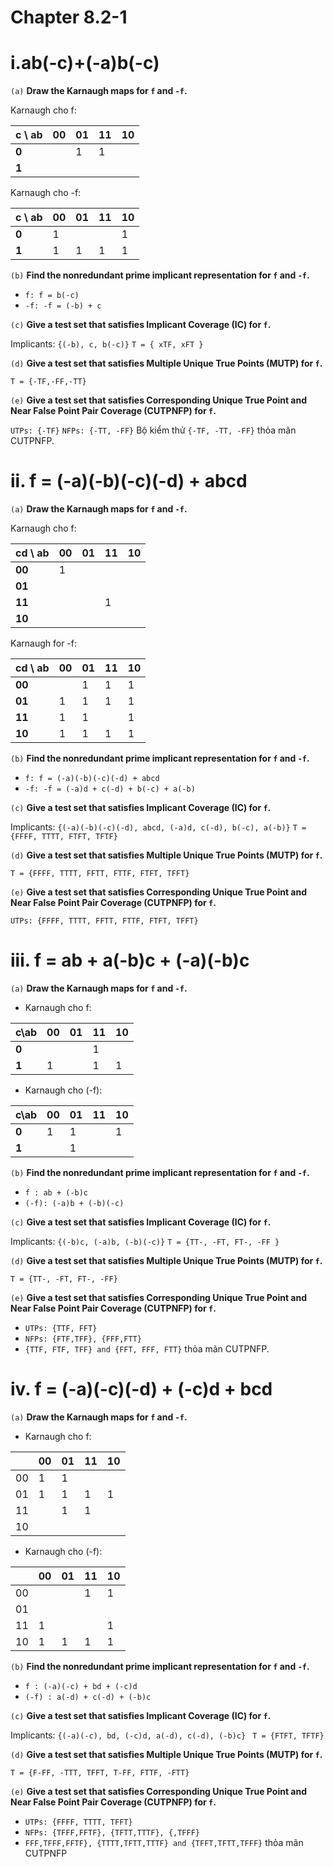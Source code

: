 # Chapter 8.2-1

<h1> i.ab(-c)+(-a)b(-c)</h1>

`(a)` **Draw the Karnaugh maps for `f` and `-f`.**

Karnaugh cho f:

| c \ ab | 00  | 01  | 11  | 10  |
| ------ | --- | --- | --- | --- |
| **0**  |     | 1   | 1   |     |
| **1**  |     |     |     |     |

Karnaugh cho -f:

| c \ ab | 00  | 01  | 11  | 10  |
| ------ | --- | --- | --- | --- |
| **0**  | 1   |     |     | 1   |
| **1**  | 1   | 1   | 1   | 1   |

`(b)` **Find the nonredundant prime implicant representation for `f` and `-f`.**

- `f: f = b(-c)`
- `-f: -f = (-b) + c`

`(c)` **Give a test set that satisfies Implicant Coverage (IC) for `f`.**

Implicants:
`{(-b), c, b(-c)}`
`T = { xTF, xFT }`

`(d)` **Give a test set that satisfies Multiple Unique True Points (MUTP) for `f`.**

`T = {-TF,-FF,-TT}`

`(e)` **Give a test set that satisfies Corresponding Unique True Point and Near False Point Pair Coverage (CUTPNFP) for `f`.**

`UTPs: {-TF}`
`NFPs: {-TT, -FF}`
Bộ kiểm thử `{-TF, -TT, -FF}` thỏa mãn CUTPNFP.

<h1> ii. f = (-a)(-b)(-c)(-d) + abcd </h1>

`(a)` **Draw the Karnaugh maps for `f` and `-f`.**

Karnaugh cho f:

| cd \ ab | 00  | 01  | 11  | 10  |
| ------- | --- | --- | --- | --- |
| **00**  | 1   |     |     |     |
| **01**  |     |     |     |     |
| **11**  |     |     | 1   |     |
| **10**  |     |     |     |     |

Karnaugh for -f:

| cd \ ab | 00  | 01  | 11  | 10  |
| ------- | --- | --- | --- | --- |
| **00**  |     | 1   | 1   | 1   |
| **01**  | 1   | 1   | 1   | 1   |
| **11**  | 1   | 1   |     | 1   |
| **10**  | 1   | 1   | 1   | 1   |

`(b)` **Find the nonredundant prime implicant representation for `f` and `-f`.**

- `f: f = (-a)(-b)(-c)(-d) + abcd`
- `-f: -f = (-a)d + c(-d) + b(-c) + a(-b)`

`(c)` **Give a test set that satisfies Implicant Coverage (IC) for `f`.**

Implicants:
`{(-a)(-b)(-c)(-d), abcd, (-a)d, c(-d), b(-c), a(-b)}`
`T = {FFFF, TTTT, FTFT, TFTF}`

`(d)` **Give a test set that satisfies Multiple Unique True Points (MUTP) for `f`.**

`T = {FFFF, TTTT, FFTT, FTTF, FTFT, TFFT}`

`(e)` **Give a test set that satisfies Corresponding Unique True Point and Near False Point Pair Coverage (CUTPNFP) for `f`.**

`UTPs: {FFFF, TTTT, FFTT, FTTF, FTFT, TFFT}`

<h1>iii. f = ab + a(-b)c + (-a)(-b)c</h1>

`(a)` **Draw the Karnaugh maps for `f` and `-f`.**

- Karnaugh cho f:

| c\ab  | 00  | 01  | 11  | 10  |
| ----- | --- | --- | --- | --- |
| **0** |     |     | 1   |     |
| **1** | 1   |     | 1   | 1   |

- Karnaugh cho (-f):

| c\ab  | 00  | 01  | 11  | 10  |
| ----- | --- | --- | --- | --- |
| **0** | 1   | 1   |     | 1   |
| **1** |     | 1   |     |     |

`(b)` **Find the nonredundant prime implicant representation for `f` and `-f`.**

- `f : ab + (-b)c`
- `(-f): (-a)b + (-b)(-c)`

`(c)` **Give a test set that satisfies Implicant Coverage (IC) for `f`.**

Implicants:
`{(-b)c, (-a)b, (-b)(-c)}`
`T = {TT-, -FT, FT-, -FF }`

`(d)` **Give a test set that satisfies Multiple Unique True Points (MUTP) for `f`.**

`T = {TT-, -FT, FT-, -FF}`

`(e)` **Give a test set that satisfies Corresponding Unique True Point and Near False Point Pair Coverage (CUTPNFP) for `f`.**

- `UTPs: {TTF, FFT}`
- `NFPs: {FTF,TFF}, {FFF,FTT}`
- `{TTF, FTF, TFF} and {FFT, FFF, FTT}` thỏa mãn CUTPNFP.

<h1> iv. f = (-a)(-c)(-d) + (-c)d + bcd</h1>

`(a)` **Draw the Karnaugh maps for `f` and `-f`.**

- Karnaugh cho f:

|     | 00  | 01  | 11  | 10  |
| --- | --- | --- | --- | --- |
| 00  | 1   | 1   |     |     |
| 01  | 1   | 1   | 1   | 1   |
| 11  |     | 1   | 1   |     |
| 10  |     |     |     |     |

- Karnaugh cho (-f):

|     | 00  | 01  | 11  | 10  |
| --- | --- | --- | --- | --- |
| 00  |     |     | 1   | 1   |
| 01  |     |     |     |     |
| 11  | 1   |     |     | 1   |
| 10  | 1   | 1   | 1   | 1   |

`(b)` **Find the nonredundant prime implicant representation for `f` and `-f`.**

- `f : (-a)(-c) + bd + (-c)d`
- `(-f) : a(-d) + c(-d) + (-b)c`

`(c)` **Give a test set that satisfies Implicant Coverage (IC) for `f`.**

Implicants:
`{(-a)(-c), bd, (-c)d, a(-d), c(-d), (-b)c} `
`T = {FTFT, TFTF}`

`(d)` **Give a test set that satisfies Multiple Unique True Points (MUTP) for `f`.**

`T = {F-FF, -TTT, TFFT, T-FF, FTTF, -FTT}`

`(e)` **Give a test set that satisfies Corresponding Unique True Point and Near False Point Pair Coverage (CUTPNFP) for `f`.**

- `UTPs: {FFFF, TTTT, TFFT} `
- `NFPs: {TFFF,FFTF}, {TFTT,TTTF}, {,TFFF} `
- `FFF,TFFF,FFTF}, {TTTT,TFTT,TTTF} and {TFFT,TFTT,TFFF}` thỏa mãn CUTPNFP
